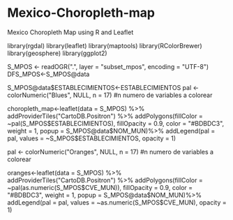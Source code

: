 # Mexico-Choropleth-map
Mexico Choropleth Map using R and Leaflet

library(rgdal)
library(leaflet)
library(maptools)
library(RColorBrewer)
library(geosphere)
library(ggplot2)

S_MPOS <- readOGR(".", layer = "subset_mpos", encoding = "UTF-8")
DFS_MPOS<-S_MPOS@data

S_MPOS@data$ESTABLECIMIENTOS<-ESTABLECIMIENTOS
pal <- colorNumeric("Blues", NULL, n = 17) #n numero de variables a colorear

choropleth_map<-leaflet(data = S_MPOS) %>%
  addProviderTiles("CartoDB.Positron") %>%
  addPolygons(fillColor = ~pal(S_MPOS$ESTABLECIMIENTOS), 
              fillOpacity = 0.9, 
              color = "#BDBDC3",
              weight = 1, 
              popup = S_MPOS@data$NOM_MUN)%>%
  addLegend(pal = pal, values = ~S_MPOS$ESTABLECIMIENTOS, opacity = 1)

pal <- colorNumeric("Oranges", NULL, n = 17) #n numero de variables a colorear

oranges<-leaflet(data = S_MPOS) %>%
  addProviderTiles("CartoDB.Positron") %>%
  addPolygons(fillColor = ~pal(as.numeric(S_MPOS$CVE_MUN)), 
              fillOpacity = 0.9, 
              color = "#BDBDC3",
              weight = 1, 
              popup = S_MPOS@data$NOM_MUN)%>%
  addLegend(pal = pal, values = ~as.numeric(S_MPOS$CVE_MUN), opacity = 1)
